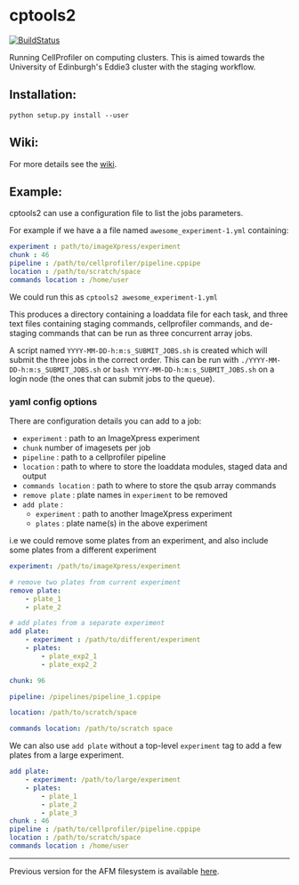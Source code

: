 # cptools2

[![BuildStatus](https://travis-ci.org/CarragherLab/cptools2.svg?branch=master)](https://travis-ci.org/CarragherLab/cptools2)

Running CellProfiler on computing clusters. This is aimed towards the University of Edinburgh's Eddie3 cluster with the staging workflow.

## Installation:
`python setup.py install --user`




## Wiki:
For more details see the [wiki](https://github.com/CarragherLab/cptools2/wiki).

## Example:

cptools2 can use a configuration file to list the jobs parameters.

For example if we have a a file named `awesome_experiment-1.yml` containing:

```yaml
experiment : path/to/imageXpress/experiment
chunk : 46
pipeline : /path/to/cellprofiler/pipeline.cppipe
location : /path/to/scratch/space
commands location : /home/user
```

We could run this as `cptools2 awesome_experiment-1.yml`


This produces a directory containing a loaddata file for each task, and three text files containing staging commands, cellprofiler commands, and de-staging commands that can be run as three concurrent array jobs.

A script named `YYYY-MM-DD-h:m:s_SUBMIT_JOBS.sh` is created which will submit
the three jobs in the correct order. This can be run with
`./YYYY-MM-DD-h:m:s_SUBMIT_JOBS.sh` or `bash YYYY-MM-DD-h:m:s_SUBMIT_JOBS.sh`
on a login node (the ones that can submit jobs to the queue).

### yaml config options

There are configuration details you can add to a job:

- `experiment` : path to an ImageXpress experiment
- `chunk` number of imagesets per job
- `pipeline` : path to a cellprofiler pipeline
- `location` : path to where to store the loaddata modules, staged data and output
- `commands location` : path to where to store the qsub array commands
- `remove plate` : plate names in `experiment` to be removed
- `add plate` :
    - `experiment` : path to another ImageXpress experiment
    - `plates` : plate name(s) in the above experiment

i.e we could remove some plates from an experiment, and also include some plates from a different experiment

```yaml
experiment: /path/to/imageXpress/experiment

# remove two plates from current experiment
remove plate:
    - plate_1
    - plate_2

# add plates from a separate experiment
add plate:
    - experiment : /path/to/different/experiment
    - plates:
        - plate_exp2_1
        - plate_exp2_2

chunk: 96

pipeline: /pipelines/pipeline_1.cppipe

location: /path/to/scratch/space

commands location: /path/to/scratch space
```


We can also use `add plate` without a top-level `experiment` tag to add a few plates
from a large experiment.
```yaml
add plate:
    - experiment: /path/to/large/experiment
    - plates:
        - plate_1
        - plate_2
        - plate_3
chunk : 46
pipeline : /path/to/cellprofiler/pipeline.cppipe
location : /path/to/scratch/space
commands location : /home/user
```


--------------------------

Previous version for the AFM filesystem is available [here](https://github.com/swarchal/CP_tools).


